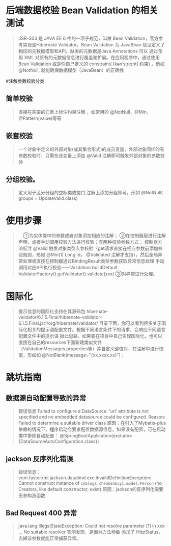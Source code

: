 # 后端数据校验 Bean Validation 的相关测试
> JSR-303 是 JAVA EE 6 中的一项子规范，叫做 Bean Validation，官方参考实现是Hibernate Validator。Bean Validation 为 JavaBean 验证定义了相应的元数据模型和API。缺省的元数据是Java Annotations
 可以 通过使用 XML 对原有的元数据信息进行覆盖和扩展。在应用程序中，通过使用Bean Validation 或是你自己定义的 constraint( [kənˈstreɪnt] 约束) ，例如 @NotNull,  就能确保数据模型（JavaBean）的正确性

#注解参数校验分类
## 简单校验
>直接在需要的元素上标注约束注解 ，如常用的 @NotNull，@Min，@Pattern(value)等等
## 嵌套校验
> 一个对象中定义的外部对象(或其集合形式)的成员变量，外部对象同样的有参数校验时，只需在该变量上添加  @Valid 注解即可触发外部对象的参数校验
## 分组校验。
> 定义用于区分分组的空标类或接口,注解上添加分组即可，形如 @NotNull( groups = UpdateValid.class)

# 使用步骤
>　①为实体类中的参数或者对象添加相应的注解；
>  ②在控制器层进行注解声明，或者手动调用校验方法进行校验；有两种校验参数方式：
          控制器方法标注 @Valid 触发对象类型入参校验（get请求直接在相应参数前添加校验规则，形如 @Min(1) Long id， @Validated 注解才支持），然后全局异常处理或直接在控制器通过BindingResult类型参数获取异常信息处理
              手动调用对应API执行校验——Validation.buildDefault ValidatorFactory().getValidator().validate(xxx)
>  ③对异常进行处理。
    

# 国际化
> 提示信息的国际化支持在其源码包 hibernate-validator/6.1.5.Final/hibernate-validator-6.1.5.Final.jar!/org/hibernate/validator/ 目录下面，你可以看到很多关于国际化相关的提示语配置文件。根据不同语言条件下的请求，会响应不同语言配置文件中的提示语
据此思路，如果要在项目中自己实现国际化，也可以直接在自己的resources下面新建类似文件（ValidationMessages.properties等）并自定义键值对，在注解中进行取值，形如如 @NotBlank(message="{xx.xxxx.xx}")；

# 跳坑指南

## 数据源自动配置导致的异常
>错误信息
>Failed to configure a DataSource: 'url' attribute is not specified and no embedded datasource could be configured.
    Reason: Failed to determine a suitable driver class
> 原因：在引入了Mybatis-plus依赖的情况下，程序启动会要求配置数据源信息，如果没有配置，可在启动类中排除自动配置：
@SpringBootApplication(exclude= {DataSourceAutoConfiguration.class})


## jackson 反序列化错误
>错误信息：
com.fasterxml.jackson.databind.exc.InvalidDefinitionException: Cannot construct instance of `cnblogs.chenbenbuyi.model.Person` (no Creators, like default constructor, exist)
原因：jackson的反序列化需要无参构造函数

## Bad Request 400 异常
> java.lang.IllegalStateException: Could not resolve parameter [1] in xxx ... No suitable resolver
> 实测发现，是因为方法参数 添加了 HttpStatus，去掉该参数就能正常捕获异常。